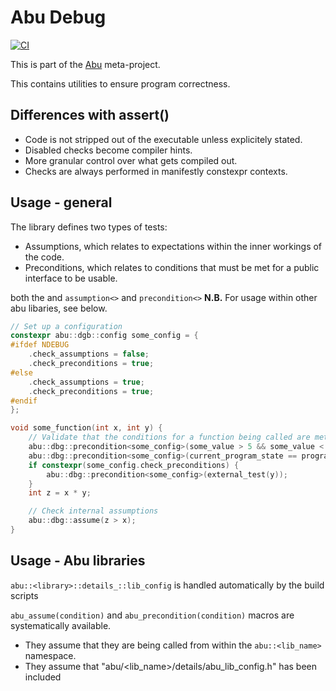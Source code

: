 # Abu Debug

[![CI](https://github.com/abu-lib/debug/actions/workflows/ci.yml/badge.svg)](https://github.com/abu-lib/debug/actions/workflows/ci.yml)

This is part of the [Abu](http://github.com/abu-lib/abu) meta-project.

This contains utilities to ensure program correctness.

## Differences with assert()

- Code is not stripped out of the executable unless explicitely stated.
- Disabled checks become compiler hints.
- More granular control over what gets compiled out.
- Checks are always performed in manifestly constexpr contexts.

## Usage - general

The library defines two types of tests: 
- Assumptions, which relates to expectations within the inner workings of the code.
- Preconditions, which relates to conditions that must be met for a public interface to be usable.

both the  and `assumption<>` and `precondition<>`
**N.B.** For usage within other abu libaries, see below.

```cpp
// Set up a configuration
constexpr abu::dgb::config some_config = {
#ifdef NDEBUG
    .check_assumptions = false;
    .check_preconditions = true;
#else
    .check_assumptions = true;
    .check_preconditions = true;
#endif
};

void some_function(int x, int y) {
    // Validate that the conditions for a function being called are met
    abu::dbg::precondition<some_config>(some_value > 5 && some_value < 12);
    abu::dbg::precondition<some_config>(current_program_state == program_state::sane);
    if constexpr(some_config.check_preconditions) {
        abu::dbg::precondition<some_config>(external_test(y));
    }
    int z = x * y;

    // Check internal assumptions
    abu::dbg::assume(z > x);
}
```

## Usage - Abu libraries

`abu::<library>::details_::lib_config` is handled automatically by the build scripts

`abu_assume(condition)` and `abu_precondition(condition)` macros are 
systematically available.

- They assume that they are being called from within the `abu::<lib_name>` namespace.
- They assume that "abu/<lib_name>/details/abu_lib_config.h" has been included